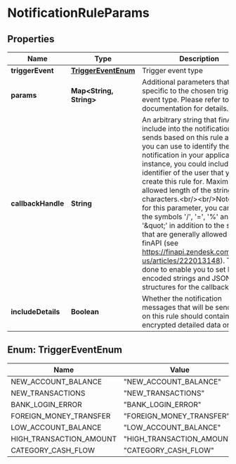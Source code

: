 
# NotificationRuleParams

## Properties
Name | Type | Description | Notes
------------ | ------------- | ------------- | -------------
**triggerEvent** | [**TriggerEventEnum**](#TriggerEventEnum) | Trigger event type | 
**params** | **Map&lt;String, String&gt;** | Additional parameters that are specific to the chosen trigger event type. Please refer to the documentation for details. |  [optional]
**callbackHandle** | **String** | An arbitrary string that finAPI will include into the notifications that it sends based on this rule and that you can use to identify the notification in your application. For instance, you could include the identifier of the user that you create this rule for. Maximum allowed length of the string is 512 characters.&lt;br/&gt;&lt;br/&gt;Note that for this parameter, you can pass the symbols &#39;/&#39;, &#39;&#x3D;&#39;, &#39;%&#39; and &#39;\&quot;&#39; in addition to the symbols that are generally allowed in finAPI (see https://finapi.zendesk.com/hc/en-us/articles/222013148). This was done to enable you to set Base64 encoded strings and JSON structures for the callback handle. |  [optional]
**includeDetails** | **Boolean** | Whether the notification messages that will be send based on this rule should contain encrypted detailed data or not |  [optional]


<a name="TriggerEventEnum"></a>
## Enum: TriggerEventEnum
Name | Value
---- | -----
NEW_ACCOUNT_BALANCE | &quot;NEW_ACCOUNT_BALANCE&quot;
NEW_TRANSACTIONS | &quot;NEW_TRANSACTIONS&quot;
BANK_LOGIN_ERROR | &quot;BANK_LOGIN_ERROR&quot;
FOREIGN_MONEY_TRANSFER | &quot;FOREIGN_MONEY_TRANSFER&quot;
LOW_ACCOUNT_BALANCE | &quot;LOW_ACCOUNT_BALANCE&quot;
HIGH_TRANSACTION_AMOUNT | &quot;HIGH_TRANSACTION_AMOUNT&quot;
CATEGORY_CASH_FLOW | &quot;CATEGORY_CASH_FLOW&quot;



